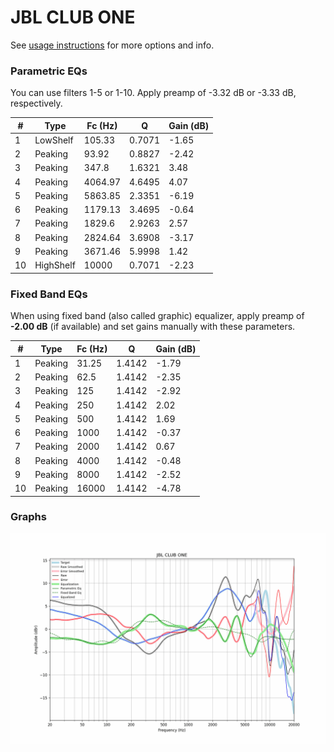 # JBL CLUB ONE
See [usage instructions](https://github.com/jaakkopasanen/AutoEq#usage) for more options and info.

### Parametric EQs
You can use filters 1-5 or 1-10. Apply preamp of -3.32 dB or -3.33 dB, respectively.

|   # | Type      |   Fc (Hz) |      Q |   Gain (dB) |
|-----|-----------|-----------|--------|-------------|
|   1 | LowShelf  |    105.33 | 0.7071 |       -1.65 |
|   2 | Peaking   |     93.92 | 0.8827 |       -2.42 |
|   3 | Peaking   |    347.8  | 1.6321 |        3.48 |
|   4 | Peaking   |   4064.97 | 4.6495 |        4.07 |
|   5 | Peaking   |   5863.85 | 2.3351 |       -6.19 |
|   6 | Peaking   |   1179.13 | 3.4695 |       -0.64 |
|   7 | Peaking   |   1829.6  | 2.9263 |        2.57 |
|   8 | Peaking   |   2824.64 | 3.6908 |       -3.17 |
|   9 | Peaking   |   3671.46 | 5.9998 |        1.42 |
|  10 | HighShelf |  10000    | 0.7071 |       -2.23 |

### Fixed Band EQs
When using fixed band (also called graphic) equalizer, apply preamp of **-2.00 dB** (if available) and set gains manually with these parameters.

|   # | Type    |   Fc (Hz) |      Q |   Gain (dB) |
|-----|---------|-----------|--------|-------------|
|   1 | Peaking |     31.25 | 1.4142 |       -1.79 |
|   2 | Peaking |     62.5  | 1.4142 |       -2.35 |
|   3 | Peaking |    125    | 1.4142 |       -2.92 |
|   4 | Peaking |    250    | 1.4142 |        2.02 |
|   5 | Peaking |    500    | 1.4142 |        1.69 |
|   6 | Peaking |   1000    | 1.4142 |       -0.37 |
|   7 | Peaking |   2000    | 1.4142 |        0.67 |
|   8 | Peaking |   4000    | 1.4142 |       -0.48 |
|   9 | Peaking |   8000    | 1.4142 |       -2.52 |
|  10 | Peaking |  16000    | 1.4142 |       -4.78 |

### Graphs
![](./JBL%20CLUB%20ONE.png)
